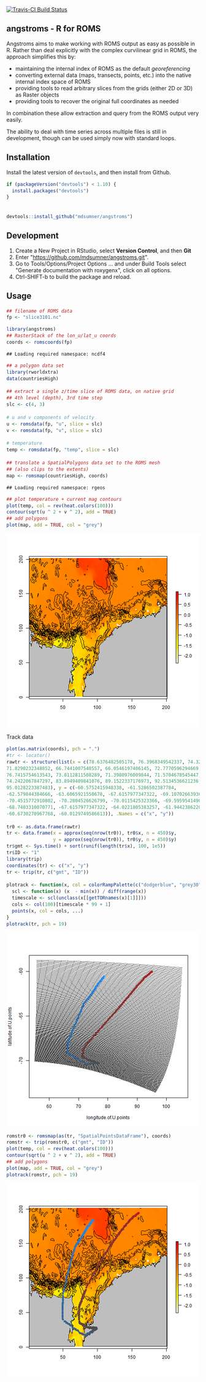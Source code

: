 [![Travis-CI Build Status](https://travis-ci.org/mdsumner/angstroms.svg?branch=master)](https://travis-ci.org/mdsumner/angstroms)

## angstroms - R for ROMS

Angstroms aims to make working with ROMS output as easy as possible in R. 
Rather than deal explicitly with the complex curvilinear grid in ROMS, the approach simplifies this by: 

* maintaining the internal index of ROMS as the default *georeferencing* 
* converting external data (maps, transects, points, etc.) into the native internal index space of ROMS
* providing tools to read arbitrary slices from the grids (either 2D or 3D) as Raster objects
* providing tools to recover the original full coordinates as needed

In combination these allow extraction and query from the ROMS output very easily. 


The ability to deal with time series across multiple files is still in development, though can be used simply now with standard loops. 

## Installation

Install the latest version of `devtools`, and then install from Github. 

```r
if (packageVersion("devtools") < 1.10) {
  install.packages("devtools")
}


devtools::install_github("mdsumner/angstroms")
```

## Development

1. Create a New Project in RStudio, select **Version Control**, and then **Git** 
2. Enter "https://github.com/mdsumner/angstroms.git". 
3. Go to Tools/Options/Project Options ... and under Build Tools select "Generate documentation with roxygenx", click on all options. 
4. Ctrl-SHIFT-b to build the package and reload. 


## Usage 
```r
## filename of ROMS data
fp <- "slice3101.nc"
```


```r
library(angstroms)
## RasterStack of the lon_u/lat_u coords
coords <- romscoords(fp)
```

```
## Loading required namespace: ncdf4
```

```r
## a polygon data set
library(rworldxtra)
data(countriesHigh)

## extract a single z/time slice of ROMS data, on native grid 
## 4th level (depth), 3rd time step
slc <- c(4, 3)

# u and v components of velocity
u <- romsdata(fp, "u", slice = slc)
v <- romsdata(fp, "v", slice = slc)
   
# temperature
temp <- romsdata(fp, "temp", slice = slc)   

## translate a SpatialPolygons data set to the ROMS mesh
## (also clips to the extents)
map <- romsmap(countriesHigh, coords)
```

```
## Loading required namespace: rgeos
```

```r
## plot temperature + current mag contours
plot(temp, col = rev(heat.colors(100)))
contour(sqrt(u ^ 2 + v ^ 2), add = TRUE)
## add polygons
plot(map, add = TRUE, col = "grey")
```

![plot of chunk unnamed-chunk-3](figure/unnamed-chunk-3-1.png)

Track data


```r
plot(as.matrix(coords), pch = ".")
#tr <- locator()
rawtr <- structure(list(x = c(78.6376482505178, 76.3968349542337, 74.3283919115098, 
71.8290232348852, 66.7441007548557, 66.0546197406145, 72.7770596294669, 
76.7415754613543, 73.8112811508289, 71.3980976009844, 71.5704678545447, 
74.2422067847297, 83.8949409841076, 89.1522337176973, 92.5134536621236, 
95.0128223387483), y = c(-60.5752415948338, -61.5286502387784, 
-62.579844384666, -63.6065921550678, -67.6157977347322, -69.1070266393635, 
-70.4515772910802, -70.2804526626799, -70.0115425323366, -69.5959541490787, 
-68.7403310070771, -67.6157977347322, -64.0221805383257, -61.9442386220362, 
-60.6730270967768, -60.0129749586613)), .Names = c("x", "y"))

tr0 <- as.data.frame(rawtr)
tr <- data.frame(x = approx(seq(nrow(tr0)), tr0$x, n = 450)$y, 
                 y = approx(seq(nrow(tr0)), tr0$y, n = 450)$y)
tr$gmt <- Sys.time() + sort(runif(length(tr$x), 100, 1e5))
tr$ID <- "1"
library(trip)
coordinates(tr) <- c("x", "y")
tr <- trip(tr, c("gmt", "ID"))

plotrack <- function(x, col = colorRampPalette(c("dodgerblue", "grey30", "firebrick")), ...) {
  scl <- function(x) (x  - min(x)) / diff(range(x))
  timescale <- scl(unclass(x[[getTORnames(x)[1]]]))
  cols <- col(100)[timescale * 99 + 1]
  points(x, col = cols, ...)
}
plotrack(tr, pch = 19)
```

![plot of chunk unnamed-chunk-4](figure/unnamed-chunk-4-1.png)

```r
romstr0 <- romsmap(as(tr, "SpatialPointsDataFrame"), coords)
romstr <- trip(romstr0, c("gmt", "ID"))
plot(temp, col = rev(heat.colors(100)))
contour(sqrt(u ^ 2 + v ^ 2), add = TRUE)
## add polygons
plot(map, add = TRUE, col = "grey")
plotrack(romstr, pch = 19)
```

![plot of chunk unnamed-chunk-4](figure/unnamed-chunk-4-2.png)
